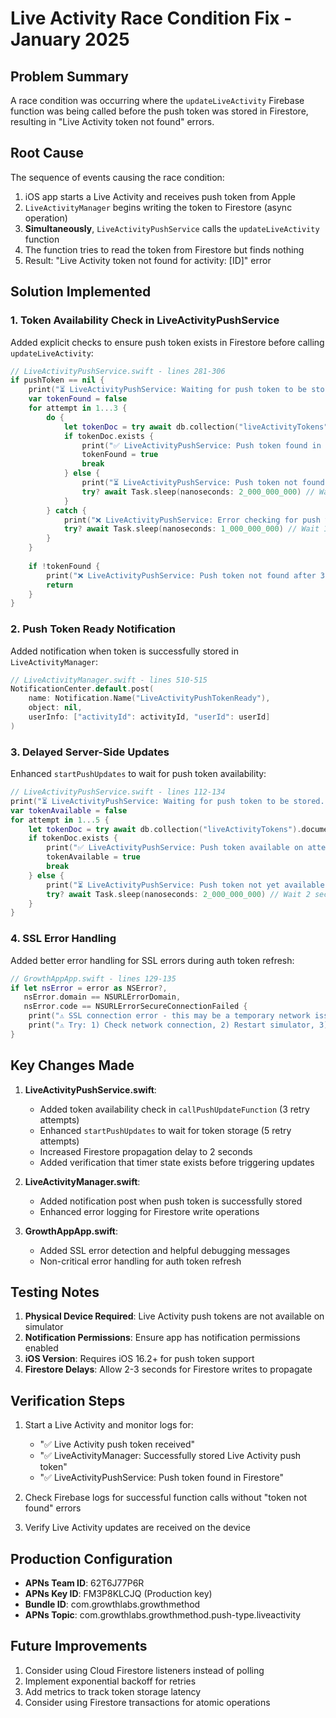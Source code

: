 # Live Activity Race Condition Fix - January 2025

## Problem Summary
A race condition was occurring where the `updateLiveActivity` Firebase function was being called before the push token was stored in Firestore, resulting in "Live Activity token not found" errors.

## Root Cause
The sequence of events causing the race condition:
1. iOS app starts a Live Activity and receives push token from Apple
2. `LiveActivityManager` begins writing the token to Firestore (async operation)
3. **Simultaneously**, `LiveActivityPushService` calls the `updateLiveActivity` function
4. The function tries to read the token from Firestore but finds nothing
5. Result: "Live Activity token not found for activity: [ID]" error

## Solution Implemented

### 1. Token Availability Check in LiveActivityPushService
Added explicit checks to ensure push token exists in Firestore before calling `updateLiveActivity`:

```swift
// LiveActivityPushService.swift - lines 281-306
if pushToken == nil {
    print("⏳ LiveActivityPushService: Waiting for push token to be stored in Firestore...")
    var tokenFound = false
    for attempt in 1...3 {
        do {
            let tokenDoc = try await db.collection("liveActivityTokens").document(activityId).getDocument()
            if tokenDoc.exists {
                print("✅ LiveActivityPushService: Push token found in Firestore on attempt \(attempt)")
                tokenFound = true
                break
            } else {
                print("⏳ LiveActivityPushService: Push token not found on attempt \(attempt), waiting...")
                try? await Task.sleep(nanoseconds: 2_000_000_000) // Wait 2 seconds
            }
        } catch {
            print("❌ LiveActivityPushService: Error checking for push token: \(error)")
            try? await Task.sleep(nanoseconds: 1_000_000_000) // Wait 1 second
        }
    }
    
    if !tokenFound {
        print("❌ LiveActivityPushService: Push token not found after 3 attempts, skipping update")
        return
    }
}
```

### 2. Push Token Ready Notification
Added notification when token is successfully stored in `LiveActivityManager`:

```swift
// LiveActivityManager.swift - lines 510-515
NotificationCenter.default.post(
    name: Notification.Name("LiveActivityPushTokenReady"),
    object: nil,
    userInfo: ["activityId": activityId, "userId": userId]
)
```

### 3. Delayed Server-Side Updates
Enhanced `startPushUpdates` to wait for push token availability:

```swift
// LiveActivityPushService.swift - lines 112-134
print("⏳ LiveActivityPushService: Waiting for push token to be stored...")
var tokenAvailable = false
for attempt in 1...5 {
    let tokenDoc = try await db.collection("liveActivityTokens").document(activity.id).getDocument()
    if tokenDoc.exists {
        print("✅ LiveActivityPushService: Push token available on attempt \(attempt)")
        tokenAvailable = true
        break
    } else {
        print("⏳ LiveActivityPushService: Push token not yet available (attempt \(attempt)/5)")
        try? await Task.sleep(nanoseconds: 2_000_000_000) // Wait 2 seconds
    }
}
```

### 4. SSL Error Handling
Added better error handling for SSL errors during auth token refresh:

```swift
// GrowthAppApp.swift - lines 129-135
if let nsError = error as NSError?,
   nsError.domain == NSURLErrorDomain,
   nsError.code == NSURLErrorSecureConnectionFailed {
    print("⚠️ SSL connection error - this may be a temporary network issue")
    print("⚠️ Try: 1) Check network connection, 2) Restart simulator, 3) Test on real device")
}
```

## Key Changes Made

1. **LiveActivityPushService.swift**:
   - Added token availability check in `callPushUpdateFunction` (3 retry attempts)
   - Enhanced `startPushUpdates` to wait for token storage (5 retry attempts)
   - Increased Firestore propagation delay to 2 seconds
   - Added verification that timer state exists before triggering updates

2. **LiveActivityManager.swift**:
   - Added notification post when push token is successfully stored
   - Enhanced error logging for Firestore write operations

3. **GrowthAppApp.swift**:
   - Added SSL error detection and helpful debugging messages
   - Non-critical error handling for auth token refresh

## Testing Notes

1. **Physical Device Required**: Live Activity push tokens are not available on simulator
2. **Notification Permissions**: Ensure app has notification permissions enabled
3. **iOS Version**: Requires iOS 16.2+ for push token support
4. **Firestore Delays**: Allow 2-3 seconds for Firestore writes to propagate

## Verification Steps

1. Start a Live Activity and monitor logs for:
   - "✅ Live Activity push token received"
   - "✅ LiveActivityManager: Successfully stored Live Activity push token"
   - "✅ LiveActivityPushService: Push token found in Firestore"

2. Check Firebase logs for successful function calls without "token not found" errors

3. Verify Live Activity updates are received on the device

## Production Configuration

- **APNs Team ID**: 62T6J77P6R
- **APNs Key ID**: FM3P8KLCJQ (Production key)
- **Bundle ID**: com.growthlabs.growthmethod
- **APNs Topic**: com.growthlabs.growthmethod.push-type.liveactivity

## Future Improvements

1. Consider using Cloud Firestore listeners instead of polling
2. Implement exponential backoff for retries
3. Add metrics to track token storage latency
4. Consider using Firestore transactions for atomic operations